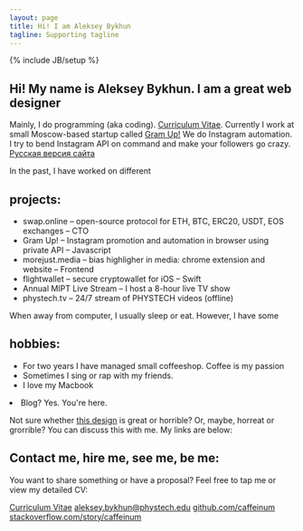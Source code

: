 ```yaml
---
layout: page
title: Hi! I am Aleksey Bykhun
tagline: Supporting tagline
---
```

{% include JB/setup %}


## Hi! My name is Aleksey Bykhun. I am a great web designer</h1>

Mainly, I do programming (aka coding).
[Curriculum Vitae](https://bykhun.com/cv.pdf).
Currently I work at small Moscow-based startup called [Gram Up!](https://gramup.me/home)
We do Instagram automation. I try to bend Instagram API on command and make your followers go crazy. [Русская версия сайта](https://translate.google.com/translate?sl=en&tl=ru&u=https%3A%2F%2Fbykhun.com)

In the past, I have worked on different
## projects:

- swap.online – open-source protocol for ETH, BTC, ERC20, USDT, EOS exchanges – CTO
- Gram Up! – Instagram promotion and automation in browser using private API – Javascript
- morejust.media – bias highligher in media: chrome extension and website – Frontend
- flightwallet – secure cryptowallet for iOS – Swift
- Annual MIPT Live Stream – I host a 8-hour live TV show
- phystech.tv – 24/7 stream of PHYSTECH videos (offline) </ul></p>

When away from computer, I usually sleep or eat. However, I have some

## hobbies:

- For two years I have managed small coffeeshop. Coffee is my passion
- Sometimes I sing or rap with my friends.
- I love my Macbook</ul>
- Blog? Yes. You're here.

Not sure whether [this design](https://bykhun.com) is great or horrible? Or, maybe, horreat or grorrible? </div>
You can discuss this with me. My links are below: </p>

## Contact me, hire me, see me, be me:

You want to share something or have a proposal? Feel free to tap me or view my detailed CV:

[Curriculum Vitae](https://bykhun.com/cv.pdf) [aleksey.bykhun@phystech.edu](mailto:aleksey.bykhun@phystech.edu)
[github.com/caffeinum](https://github.com/caffeinum)
[stackoverflow.com/story/caffeinum](https://stackoverflow.com/story/caffeinum)
</p> </body>
